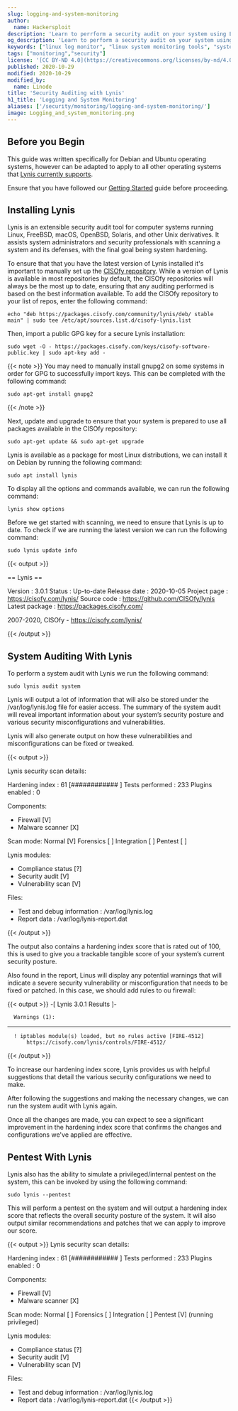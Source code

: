 ```yaml
---
slug: logging-and-system-monitoring
author:
  name: Hackersploit
description: 'Learn to perrform a security audit on your system using Lynis.'
og_description: 'Learn to perform a security audit on your system using Lynis.'
keywords: ["linux log monitor", "linux system monitoring tools", "system monitor linux"]
tags: ["monitoring","security"]
license: '[CC BY-ND 4.0](https://creativecommons.org/licenses/by-nd/4.0)'
published: 2020-10-29
modified: 2020-10-29
modified_by:
  name: Linode
title: 'Security Auditing with Lynis'
h1_title: 'Logging and System Monitoring'
aliases: ['/security/monitoring/logging-and-system-monitoring/']
image: Logging_and_system_monitoring.png
---
```

## Before you Begin

This guide was written specifically for Debian and Ubuntu operating systems, however can be adapted to apply to all other operating systems that [Lynis currently supports](https://cisofy.com/documentation/lynis/get-started/).

Ensure that you have followed our [Getting Started](https://www.linode.com/docs/guides/getting-started/) guide before proceeding.

## Installing Lynis

Lynis is an extensible security audit tool for computer systems running Linux, FreeBSD, macOS, OpenBSD, Solaris, and other Unix derivatives. It assists system administrators and security professionals with scanning a system and its defenses, with the final goal being system hardening.

To ensure that that you have the latest version of Lynis installed it's important to manually set up the [CISOfy repository](https://packages.cisofy.com/). While a version of Lynis is available in most repositories by default, the CISOfy repositories will always be the most up to date, ensuring that any auditing performed is based on the best information available. To add the CISOfy repository to your list of repos, enter the following command:

    echo "deb https://packages.cisofy.com/community/lynis/deb/ stable main" | sudo tee /etc/apt/sources.list.d/cisofy-lynis.list


Then, import a public GPG key for a secure Lynis installation:

    sudo wget -O - https://packages.cisofy.com/keys/cisofy-software-public.key | sudo apt-key add -

{{< note >}}
You may need to manually install gnupg2 on some systems in order for GPG to successfully import keys. This can be completed with the following command:

    sudo apt-get install gnupg2
{{< /note >}}

Next, update and upgrade to ensure that your system is prepared to use all packages available in the CISOfy repository:

    sudo apt-get update && sudo apt-get upgrade

Lynis is available as a package for most Linux distributions, we can install it on Debian by running the following command:

    sudo apt install lynis

To display all the options and commands available, we can run the following command:

    lynis show options

Before we get started with scanning, we need to ensure that Lynis is up to date. To check if we are running the latest version we can run the following command:

    sudo lynis update info

{{< output >}}

 == Lynis ==

  Version            : 3.0.1
  Status             : Up-to-date
  Release date       : 2020-10-05
  Project page       : https://cisofy.com/lynis/
  Source code        : https://github.com/CISOfy/lynis
  Latest package     : https://packages.cisofy.com/


2007-2020, CISOfy - https://cisofy.com/lynis/

{{< /output >}}

## System Auditing With Lynis

To perform a system audit with Lynis we run the following command:

    sudo lynis audit system


Lynis will output a lot of information that will also be stored under the /var/log/lynis.log file for easier access. The summary of the system audit will reveal important information about your system’s security posture and various security misconfigurations and vulnerabilities.

Lynis will also generate output on how these vulnerabilities and misconfigurations can be fixed or tweaked.

{{< output >}}

  Lynis security scan details:

  Hardening index : 61 [############        ]
  Tests performed : 233
  Plugins enabled : 0

  Components:
  - Firewall               [V]
  - Malware scanner        [X]

  Scan mode:
  Normal [V]  Forensics [ ]  Integration [ ]  Pentest [ ]

  Lynis modules:
  - Compliance status      [?]
  - Security audit         [V]
  - Vulnerability scan     [V]

  Files:
  - Test and debug information      : /var/log/lynis.log
  - Report data                     : /var/log/lynis-report.dat

{{< /output >}}

The output also contains a hardening index score that is rated out of 100, this is used to give you a trackable tangible score of your system’s current security posture.

Also found in the report, Linus will display any potential warnings that will indicate a severe security vulnerability or misconfiguration that needs to be fixed or patched. In this case, we should add rules to ou firewall:

{{< output >}}
      -[ Lynis 3.0.1 Results ]-

      Warnings (1):
  ----------------------------
      ! iptables module(s) loaded, but no rules active [FIRE-4512]
          https://cisofy.com/lynis/controls/FIRE-4512/
{{< /output >}}

To increase our hardening index score, Lynis provides us with helpful suggestions that detail the various security configurations we need to make.

After following the suggestions and making the necessary changes, we can run the system audit with Lynis again.

Once all the changes are made, you can expect to see a significant improvement in the hardening index score that confirms the changes and configurations we've applied are effective.

## Pentest With Lynis

Lynis also has the ability to simulate a privileged/internal pentest on the system, this can be invoked by using the following command:


    sudo lynis --pentest

This will perform a pentest on the system and will output a hardening index score that reflects the overall security posture of the system. It will also output similar recommendations and patches that we can apply to improve our score.

{{< output >}}
  Lynis security scan details:

  Hardening index : 61 [############        ]
  Tests performed : 233
  Plugins enabled : 0

  Components:
  - Firewall               [V]
  - Malware scanner        [X]

  Scan mode:
  Normal [ ]  Forensics [ ]  Integration [ ]  Pentest [V] (running privileged)

  Lynis modules:
  - Compliance status      [?]
  - Security audit         [V]
  - Vulnerability scan     [V]

  Files:
  - Test and debug information      : /var/log/lynis.log
  - Report data                     : /var/log/lynis-report.dat
{{< /output >}}


